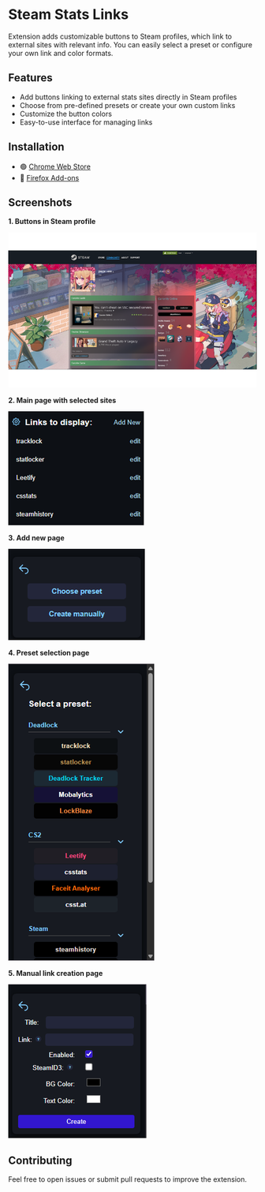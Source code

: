# Steam Stats Links

Extension adds customizable buttons to Steam profiles, which link to external sites with relevant info. You can easily select a preset or configure your own link and color formats.


## Features

- Add buttons linking to external stats sites directly in Steam profiles
- Choose from pre-defined presets or create your own custom links
- Customize the button colors
- Easy-to-use interface for managing links


## Installation

- 🟢 [Chrome Web Store](https://chromewebstore.google.com/detail/steam-stats-links/ojmmcmoegpnmepjokkdemcgiklaldcld)
- 🦊 [Firefox Add-ons](https://addons.mozilla.org/ru/firefox/addon/steam-stats-links/)


## Screenshots

**1. Buttons in Steam profile**

![Profile Preview](screenshots/image.png)

**2. Main page with selected sites**

![Main Page](screenshots/image-1.png)

**3. Add new page**

![Add New](screenshots/image-2.png)

**4. Preset selection page**

![Preset Selection](screenshots/image-3.png)

**5. Manual link creation page**

![Manual Creation](screenshots/image-4.png)


## Contributing

Feel free to open issues or submit pull requests to improve the extension.

